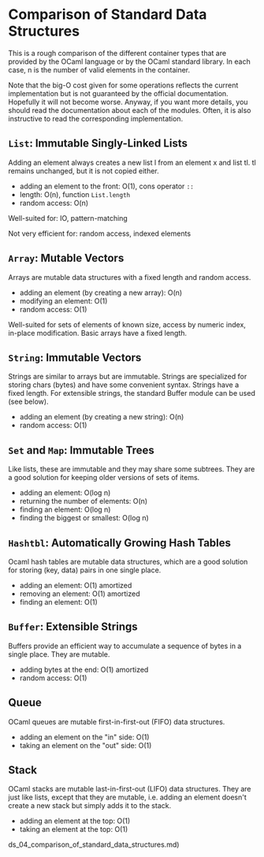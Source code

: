 
# Comparison of Standard Data Structures


This is a rough comparison of the different container types that are
provided by the OCaml language or by the OCaml standard library. In each
case, n is the number of valid elements in the container.


Note that the big-O cost given for some operations reflects the current
implementation but is not guaranteed by the official documentation.
Hopefully it will not become worse. Anyway, if you want more details,
you should read the documentation about each of the modules. Often, it
is also instructive to read the corresponding implementation.


## `List`: Immutable Singly-Linked Lists


Adding an element always creates a new list l from an element x and list
tl. tl remains unchanged, but it is not copied either.


* adding an element to the front: O(1), cons operator `::`
* length: O(n), function `List.length`
* random access: O(n)


Well-suited for: IO, pattern-matching


Not very efficient for: random access, indexed elements


## `Array`: Mutable Vectors


Arrays are mutable data structures with a fixed length and random access.


* adding an element (by creating a new array): O(n)
* modifying an element: O(1)
* random access: O(1)


Well-suited for sets of elements of known size, access by numeric index,
in-place modification. Basic arrays have a fixed length.


## `String`: Immutable Vectors


Strings are similar to arrays but are immutable. Strings are
specialized for storing chars (bytes) and have some convenient syntax.
Strings have a fixed length. For extensible strings, the standard Buffer
module can be used (see below).


* adding an element (by creating a new string): O(n)
* random access: O(1)


## `Set` and `Map`: Immutable Trees


Like lists, these are immutable and they may share some subtrees. They
are a good solution for keeping older versions of sets of items.


* adding an element: O(log n)
* returning the number of elements: O(n)
* finding an element: O(log n)
* finding the biggest or smallest: O(log n)


## `Hashtbl`: Automatically Growing Hash Tables


Ocaml hash tables are mutable data structures, which are a good solution
for storing (key, data) pairs in one single place.


* adding an element: O(1) amortized
* removing an element: O(1) amortized
* finding an element: O(1)


## `Buffer`: Extensible Strings


Buffers provide an efficient way to accumulate a sequence of bytes in a
single place. They are mutable.


* adding bytes at the end: O(1) amortized
* random access: O(1)


## Queue


OCaml queues are mutable first-in-first-out (FIFO) data structures.


* adding an element on the "in" side: O(1)
* taking an element on the "out" side: O(1)


## Stack


OCaml stacks are mutable last-in-first-out (LIFO) data structures. They
are just like lists, except that they are mutable, i.e. adding an
element doesn't create a new stack but simply adds it to the stack.


* adding an element at the top: O(1)
* taking an element at the top: O(1)







ds_04_comparison_of_standard_data_structures.md)






